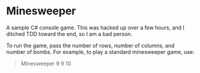 Minesweeper
===========

A sample C# console game. This was hacked up over a few hours, and I ditched TDD toward the end, so I am a bad person.

To run the game, pass the number of rows, number of columns, and number of bombs. For example, to play a standard minesweeper game, use:

>Minesweeper 9 9 10
